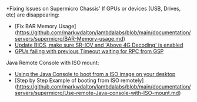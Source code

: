 
*Fixing Issues on Supermicro Chassis'
If GPUs or devices (USB, Drives, etc) are disappearing:
* [Fix BAR Memory Usage] (https://github.com/markwdalton/lambdalabs/blob/main/documentation/servers/supermicro/BAR-Memory-usage.md)
* [Update BIOS, make sure SR-IOV and 'Above 4G Decoding' is enabled](https://github.com/markwdalton/lambdalabs/blob/main/documentation/servers/supermicro/Update-BIOS-with_SR-IOV-and-4G-Decoding.md)
* [GPUs failing with previous Timeout waiting for RPC from GSP](https://github.com/markwdalton/lambdalabs/blob/main/documentation/servers/supermicro/Fix-timeout-RPC-from-GSP.md)

Java Remote Console with ISO mount:
* [Using the Java Console to boot from a ISO image on your desktop](https://github.com/markwdalton/lambdalabs/blob/main/documentation/servers/supermicro/installing-linux-from-java-console.txt)
* [Step by Step Example of booting from ISO remotely] (https://github.com/markwdalton/lambdalabs/blob/main/documentation/servers/supermicro/Use-remote-Java-console-with-ISO-mount.md)
